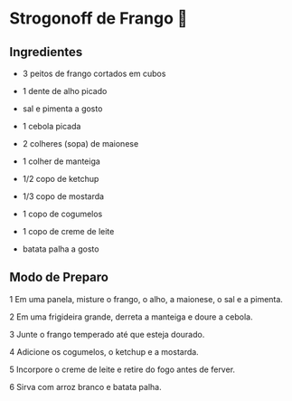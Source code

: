 # Strogonoff de Frango 🐔

## Ingredientes 

 - 3 peitos de frango cortados em cubos

 - 1 dente de alho picado

 - sal e pimenta a gosto

 - 1 cebola picada

 - 2 colheres (sopa) de maionese

 - 1 colher de manteiga

 - 1/2 copo de ketchup

 - 1/3 copo de mostarda

 - 1 copo de cogumelos

 - 1 copo de creme de leite

 - batata palha a gosto

## Modo de Preparo 

 1 Em uma panela, misture o frango, o alho, a maionese, o sal e a pimenta.

 2 Em uma frigideira grande, derreta a manteiga e doure a cebola.

 3 Junte o frango temperado até que esteja dourado.

 4 Adicione os cogumelos, o ketchup e a mostarda.

 5 Incorpore o creme de leite e retire do fogo antes de ferver.

 6 Sirva com arroz branco e batata palha.
